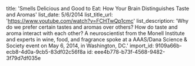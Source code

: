 title: 'Smells Delicious and Good to Eat: How Your Brain Distinguishes Taste and Aromas'
list_date: 5/6/2014
list_title_url: 'https://www.youtube.com/watch?v=FCHTwQp1cmc'
list_description: 'Why do we prefer certain tastes and aromas over others? How do taste and aroma interact with each other? A neuroscientist from the Monell Institute and experts in wine, food, and fragrance spoke at a AAAS/Dana Science & Society event on May 6, 2014, in Washington, DC.'
import_id: 9109a66b-ecb8-4d0a-9cb5-83df02c56f8a
id: eee4b778-b73f-4568-9482-3f79d7df035e
